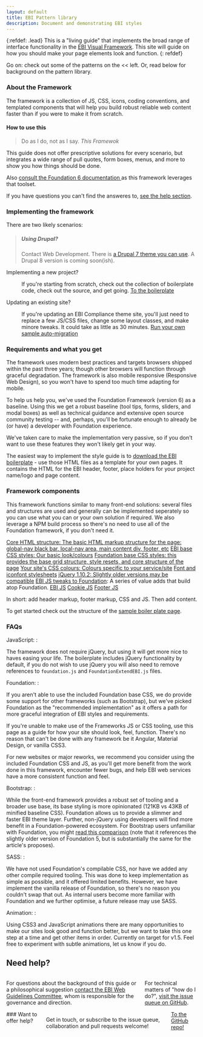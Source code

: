 ```yaml
---
layout: default
title: EBI Pattern library
description: Document and demonstrating EBI styles
---
```


{:refdef: .lead}
This is a "living guide" that implements the broad range of interface functionality in the <a href="https://github.com/ebiwd/EBI-Framework">EBI Visual Framework</a>. This site will guide on how you should make your page elements look and function.
{: refdef}

Go on: check out some of the patterns on the << left. Or, read below for background on the pattern library.

### About the Framework

<p>The framework is a collection of JS, CSS, icons, coding conventions, and templated components that will help you build robust reliable web content faster than if you were to make it from scratch.</p>

<section id="overview" data-magellan-target="overview" markdown="1">

#### How to use this
<blockquote class="float-right lead quote ebi-color">
  Do as I do, not as I say.
  <cite class="text-right">This Framewok</cite>
</blockquote>

<p>This guide does not offer prescriptive solutions for every scenario, but integrates a wide range of pull quotes, form boxes, menus, and more to show you how things should be done.</p>

<p>Also <a href="http://foundation.zurb.com/sites/docs/global.html">consult the Foundation 6 documentation <i class="icon icon-generic" data-icon="x"></i></a> as this framework leverages that toolset.</p>

<p>If you have questions you can't find the answeres to, <a href="#help">see the help section</a>.</p>

### Implementing the framework</h3>

<p>There are two likely scenarios:</p>

<blockquote class="float-right columns medium-5"><h5>Using Drupal?</h5> Contact Web Development. There is <a href="https://github.com/ebiwd/drupal_7_ebi_framework">a Drupal 7 theme you can use</a>. A Drupal 8 version is coming soon(ish).</blockquote>

<dl>
  <dt>Implementing a new project?</dt>
  <dd><p>If you're starting from scratch, check out the collection of boilerplate code, check out the source, and get going. <a href="https://ebiwd.github.io/EBI-Pattern-library/sample-site/" class="readmore">To the boilerplate</a></p></dd>

  <dt>Updating an existing site?</dt>
  <dd><p>If you're updating an EBI Compliance theme site, you'll just need to replace a few JS/CSS files, change some layout classes, and make minore tweaks. It could take as little as 30 minutes. <a href="https://github.com/ebiwd/EBI-Framework/blob/gh-pages/sample-site/migrations/testMigration.js" class="readmore">Run your own sample auto-migration</a></p></dd>
</dl>

### Requirements and what you get

<p>The framework uses modern best practices and targets browsers shipped within the past three years; though other browsers will function through graceful degradation. The framework is also mobile responsive (Responsive Web Design), so you won't have to spend too much time adapting for mobile.</p>

<p>To help us help you, we've used the Foundation Framework (version 6) as a baseline. Using this we get a robust baseline (tool tips, forms, sliders, and modal boxes) as well as technical guidance and extensive open source community testing -- and, perhaps, you'll be fortunate enough to already be (or have) a developer with Foundation experience.</p>

<p>We've taken care to make the implementation very passive, so if you don't want to use these features they won't likely get in your way.</p>

<p>The easiest way to implement the style guide is to <a href="https://ebiwd.github.io/EBI-Pattern-library/sample-site/">download the EBI boilerplate</a> - use those HTML files as a template for your own pages. It contains the HTML for the EBI header, footer, place holders for your project name/logo and page content.</p>

### Framework components

<p>This framework functions similar to many front-end solutions: several files and structures are used and generally can be implemented seperately so you can use what you can or your own solution if required. We also leverage a NPM build process so there's no need to use all of the Foundation framework, if you don't need it.</p>


<div class="button-grid">
  <a class="button primary columns medium-12" href="#">Core HTML structure: The basic HTML markup structure for the page: global-nav black bar, local-nav area, main content div, footer, etc</a>
  <a class="button primary columns medium-12" href="css/ebi-global.css">EBI base CSS styles: Our basic look/colours</a>
  <a class="button primary columns medium-12" href="https://ebiwd.github.io/EBI-Framework/libraries/foundation-6/css/foundation.css">Foundation base CSS styles: this provides the base grid structure, style resets, and core structure of the page</a>
  <a class="button primary columns medium-12" href="css/theme-embl-petrol.css">Your site's CSS colours: Colours specific to your service/site</a>
  <a class="button primary columns medium-12" href="#">Font and iconfont stylesheets</a>
  <a class="button primary columns medium-12" href="#">jQuery 1.10.2: Slightly older versions may be compatible</a>
  <a class="button primary columns medium-12" href="#"><a href="https://ebiwd.github.io/EBI-Framework/js/foundationExtendEBI.js">EBI JS tweaks to Foundation</a>: A series of value adds that build atop Foundation.</a>
  <a class="button primary columns medium-12" href="#">EBI JS</a>
  <a class="button primary columns medium-12" href="#">Cookie JS</a>
  <a class="button primary columns medium-12" href="#">Footer JS</a>
</div>

<span class="icon icon-fileformats" data-icon="p"></span>

<p>In short: add header markup, footer markup, CSS and JS. Then add content.</p>
<p>To get started check out the structure of the <a href="sample-site">sample boiler plate page</a>.</p>

### FAQs
JavaScript:
:<p>The framework does not require jQuery, but using it will get more nice to haves easing your life. The boilerplate includes jQuery functionality by default, if you do not wish to use jQuery you will also need to remove references to <code>foundation.js</code> and <code>FoundationExtendEBI.js</code> files.</p>

Foundation:
:<p>If you aren't able to use the included Foundation base CSS, we do provide some support for other frameworks (such as Bootstrap), but we've picked Foundation as the "recommended implementation" as it offers a path for more graceful integration of EBI styles and requirements.</p>
<p>If you're unable to make use of the Frameworks JS or CSS tooling, use this page as a guide for how your site should look, feel, function. There's no reason that can't be done with any framework be it Angular, Material Design, or vanilla CSS3.</p>
<p>For new websites or major reworks, we recommend you consider using the included Foundation CSS and JS, as you'll get more benefit from the work done in this framework, encounter fewer bugs, and help EBI web services have a more consistent function and feel.</p>

Bootstrap:
:<p>While the front-end framework provides a robust set of tooling and a broader use base, its base styling is more opinionated (121KB vs 43KB of minified baseline CSS). Foundation allows us to provide a slimmer and faster EBI theme layer. Further, non-jQuery using developers will find more benefit in a Foundation-powered ecosystem. For Bootstrap users unfamiliar with Foundation, you might <a href="https://www.codementor.io/css/tutorial/bootstrap-3-vs-foundation-5-front-end-framework-comparison">read this comparison</a> (note that it references the slightly older version of Foundation 5, but is substantially the same for the article's proposes).</p>

SASS:
:<p>We have not used Foundation's compilable CSS, nor have we added any other compile required tooling. This was done to keep implementation as simple as possible, and it offered limited benefits. However, we have implement the vanilla release of Foundation, so there's no reason you couldn't swap that out. As internal users become more familiar with Foundation and we further optimise, a future release may use SASS.</p>

Animation:
:<p>Using CSS3 and JavaScript animations there are many opportunities to make our sites look good and function better, but we want to take this one step at a time and get other items in order. Currently on target for v1.5. <span data-tooltip aria-haspopup="true" class="has-tip" data-disable-hover='false' tabindex=1 title="Foundation does have a complementary animation toolset that we've not bundled, but you could...">Feel free to experiment with subtle animations</span>, let us know if you do.</p>

</section>

<section id="help" data-magellan-target="help">
<h2>Need help?</h2>

<div class="row">

  <div class="columns medium-6">
    <p>For questions about the background of this guide or a philosophical suggestion <a href="https://www.ebi.ac.uk/seqdb/confluence/display/WGC/Web+Guidelines+committee">contact the EBI Web Guidelines Committee</a>, whom is responsible for the governance and direction.</p>
    <p>For technical matters of "how do I do?", <a href="https://github.com/ebiwd/EBI-Pattern-library/issues">visit the issue queue on GitHub</a>.</p>
  </div>

  <div class="columns callout secondary medium-6">
    ### Want to offer help?</h3>
    <p>Get in touch, or subscribe to the issue queue, collaboration and pull requests welcome!</p>
    <a href="https://github.com/ebiwd/EBI-Pattern-library/" class="button readmore">To the GitHub repo!</a>
  </div>

</div>

</section>
